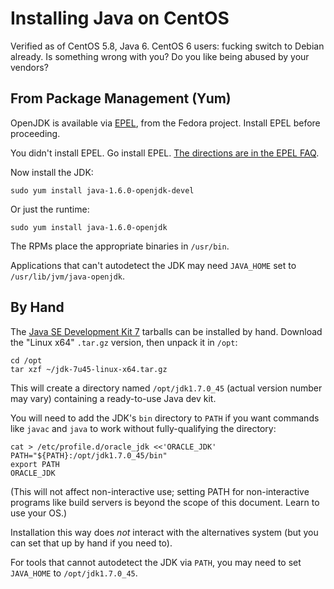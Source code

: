 # Installing Java on CentOS

Verified as of CentOS 5.8, Java 6. CentOS 6 users: fucking switch to Debian
already. Is something wrong with you? Do you like being abused by your
vendors?

## From Package Management (Yum)

OpenJDK is available via [EPEL](http://fedoraproject.org/wiki/EPEL/FAQ), from
the Fedora project. Install EPEL before proceeding.

You didn't install EPEL. Go install EPEL. [The directions are in the EPEL
FAQ](http://fedoraproject.org/wiki/EPEL/FAQ#Using_EPEL).

Now install the JDK:

    sudo yum install java-1.6.0-openjdk-devel

Or just the runtime:

    sudo yum install java-1.6.0-openjdk

The RPMs place the appropriate binaries in `/usr/bin`.

Applications that can't autodetect the JDK may need `JAVA_HOME` set to
`/usr/lib/jvm/java-openjdk`.

## By Hand

The [Java SE Development Kit
7](http://www.oracle.com/technetwork/java/javase/downloads/jdk7-downloads-1880260.html)
tarballs can be installed by hand. Download the "Linux x64" `.tar.gz` version,
then unpack it in `/opt`:

    cd /opt
    tar xzf ~/jdk-7u45-linux-x64.tar.gz

This will create a directory named `/opt/jdk1.7.0_45` (actual version number
may vary) containing a ready-to-use Java dev kit.

You will need to add the JDK's `bin` directory to `PATH` if you want commands
like `javac` and `java` to work without fully-qualifying the directory:

    cat > /etc/profile.d/oracle_jdk <<'ORACLE_JDK'
    PATH="${PATH}:/opt/jdk1.7.0_45/bin"
    export PATH
    ORACLE_JDK

(This will not affect non-interactive use; setting PATH for non-interactive
programs like build servers is beyond the scope of this document. Learn to use
your OS.)

Installation this way does _not_ interact with the alternatives system (but
you can set that up by hand if you need to).

For tools that cannot autodetect the JDK via `PATH`, you may need to set
`JAVA_HOME` to `/opt/jdk1.7.0_45`.
